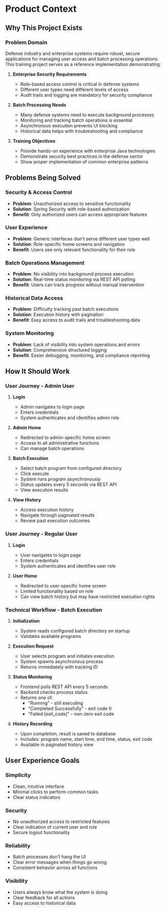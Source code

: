 # Product Context

## Why This Project Exists

### Problem Domain
Defense industry and enterprise systems require robust, secure applications for managing user access and batch processing operations. This training project serves as a reference implementation demonstrating:

1. **Enterprise Security Requirements**
   - Role-based access control is critical in defense systems
   - Different user types need different levels of access
   - Audit trails and logging are mandatory for security compliance

2. **Batch Processing Needs**
   - Many defense systems need to execute background processes
   - Monitoring and tracking batch operations is essential
   - Asynchronous execution prevents UI blocking
   - Historical data helps with troubleshooting and compliance

3. **Training Objectives**
   - Provide hands-on experience with enterprise Java technologies
   - Demonstrate security best practices in the defense sector
   - Show proper implementation of common enterprise patterns

## Problems Being Solved

### Security & Access Control
- **Problem**: Unauthorized access to sensitive functionality
- **Solution**: Spring Security with role-based authorization
- **Benefit**: Only authorized users can access appropriate features

### User Experience
- **Problem**: Generic interfaces don't serve different user types well
- **Solution**: Role-specific home screens and navigation
- **Benefit**: Users see only relevant functionality for their role

### Batch Operations Management
- **Problem**: No visibility into background process execution
- **Solution**: Real-time status monitoring via REST API polling
- **Benefit**: Users can track progress without manual intervention

### Historical Data Access
- **Problem**: Difficulty tracking past batch executions
- **Solution**: Execution history with pagination
- **Benefit**: Easy access to audit trails and troubleshooting data

### System Monitoring
- **Problem**: Lack of visibility into system operations and errors
- **Solution**: Comprehensive structured logging
- **Benefit**: Easier debugging, monitoring, and compliance reporting

## How It Should Work

### User Journey - Admin User

1. **Login**
   - Admin navigates to login page
   - Enters credentials
   - System authenticates and identifies admin role

2. **Admin Home**
   - Redirected to admin-specific home screen
   - Access to all administrative functions
   - Can manage batch operations

3. **Batch Execution**
   - Select batch program from configured directory
   - Click execute
   - System runs program asynchronously
   - Status updates every 5 seconds via REST API
   - View execution results

4. **View History**
   - Access execution history
   - Navigate through paginated results
   - Review past execution outcomes

### User Journey - Regular User

1. **Login**
   - User navigates to login page
   - Enters credentials
   - System authenticates and identifies user role

2. **User Home**
   - Redirected to user-specific home screen
   - Limited functionality based on role
   - Can view batch history but may have restricted execution rights

### Technical Workflow - Batch Execution

1. **Initialization**
   - System reads configured batch directory on startup
   - Validates available programs

2. **Execution Request**
   - User selects program and initiates execution
   - System spawns asynchronous process
   - Returns immediately with tracking ID

3. **Status Monitoring**
   - Frontend polls REST API every 5 seconds
   - Backend checks process status
   - Returns one of:
     - "Running" - still executing
     - "Completed Successfully" - exit code 0
     - "Failed [exit_code]" - non-zero exit code

4. **History Recording**
   - Upon completion, result is saved to database
   - Includes: program name, start time, end time, status, exit code
   - Available in paginated history view

## User Experience Goals

### Simplicity
- Clean, intuitive interface
- Minimal clicks to perform common tasks
- Clear status indicators

### Security
- No unauthorized access to restricted features
- Clear indication of current user and role
- Secure logout functionality

### Reliability
- Batch processes don't hang the UI
- Clear error messages when things go wrong
- Consistent behavior across all functions

### Visibility
- Users always know what the system is doing
- Clear feedback for all actions
- Easy access to historical data
